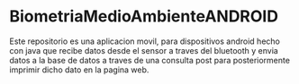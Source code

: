 # BiometriaMedioAmbienteANDROID

Este repositorio es una aplicacion movil, para dispositivos android hecho con java que recibe datos desde el sensor a traves del bluetooth y envia datos a la base de datos a traves de una consulta post para posteriormente imprimir dicho dato en la pagina web.